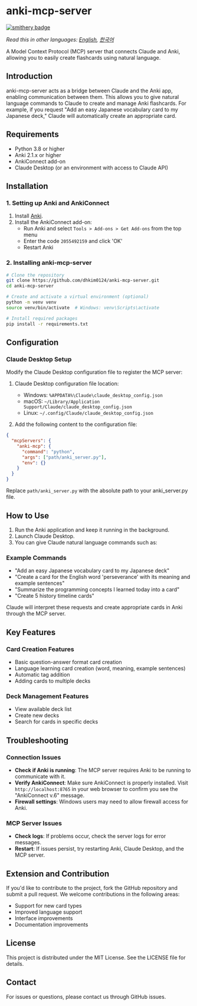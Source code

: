 # anki-mcp-server

[![smithery badge](https://smithery.ai/badge/@dhkim0124/anki-mcp-server)](https://smithery.ai/server/@dhkim0124/anki-mcp-server)

*Read this in other languages: [English](README.md), [한국어](docs/README_KO.md)*

A Model Context Protocol (MCP) server that connects Claude and Anki, allowing you to easily create flashcards using natural language.

## Introduction

anki-mcp-server acts as a bridge between Claude and the Anki app, enabling communication between them. This allows you to give natural language commands to Claude to create and manage Anki flashcards. For example, if you request "Add an easy Japanese vocabulary card to my Japanese deck," Claude will automatically create an appropriate card.

## Requirements

- Python 3.8 or higher
- Anki 2.1.x or higher
- AnkiConnect add-on
- Claude Desktop (or an environment with access to Claude API)

## Installation

### 1. Setting up Anki and AnkiConnect

1. Install [Anki](https://apps.ankiweb.net/).
2. Install the AnkiConnect add-on:
   - Run Anki and select `Tools > Add-ons > Get Add-ons` from the top menu
   - Enter the code `2055492159` and click 'OK'
   - Restart Anki

### 2. Installing anki-mcp-server

```bash
# Clone the repository
git clone https://github.com/dhkim0124/anki-mcp-server.git
cd anki-mcp-server

# Create and activate a virtual environment (optional)
python -m venv venv
source venv/bin/activate  # Windows: venv\Scripts\activate

# Install required packages
pip install -r requirements.txt
```

## Configuration

### Claude Desktop Setup

Modify the Claude Desktop configuration file to register the MCP server:

1. Claude Desktop configuration file location:
   - Windows: `%APPDATA%\Claude\claude_desktop_config.json`
   - macOS: `~/Library/Application Support/Claude/claude_desktop_config.json`
   - Linux: `~/.config/Claude/claude_desktop_config.json`

2. Add the following content to the configuration file:

```json
{
  "mcpServers": {
    "anki-mcp": {
      "command": "python",
      "args": ["path/anki_server.py"],
      "env": {}
    }
  }
}
```

Replace `path/anki_server.py` with the absolute path to your anki_server.py file.

## How to Use

1. Run the Anki application and keep it running in the background.
2. Launch Claude Desktop.
3. You can give Claude natural language commands such as:

### Example Commands

- "Add an easy Japanese vocabulary card to my Japanese deck"
- "Create a card for the English word 'perseverance' with its meaning and example sentences"
- "Summarize the programming concepts I learned today into a card"
- "Create 5 history timeline cards"

Claude will interpret these requests and create appropriate cards in Anki through the MCP server.

## Key Features

### Card Creation Features

- Basic question-answer format card creation
- Language learning card creation (word, meaning, example sentences)
- Automatic tag addition
- Adding cards to multiple decks

### Deck Management Features

- View available deck list
- Create new decks
- Search for cards in specific decks

## Troubleshooting

### Connection Issues

- **Check if Anki is running**: The MCP server requires Anki to be running to communicate with it.
- **Verify AnkiConnect**: Make sure AnkiConnect is properly installed. Visit `http://localhost:8765` in your web browser to confirm you see the "AnkiConnect v.6" message.
- **Firewall settings**: Windows users may need to allow firewall access for Anki.

### MCP Server Issues

- **Check logs**: If problems occur, check the server logs for error messages.
- **Restart**: If issues persist, try restarting Anki, Claude Desktop, and the MCP server.

## Extension and Contribution

If you'd like to contribute to the project, fork the GitHub repository and submit a pull request. We welcome contributions in the following areas:

- Support for new card types
- Improved language support
- Interface improvements
- Documentation improvements

## License

This project is distributed under the MIT License. See the LICENSE file for details.

## Contact

For issues or questions, please contact us through GitHub issues.
